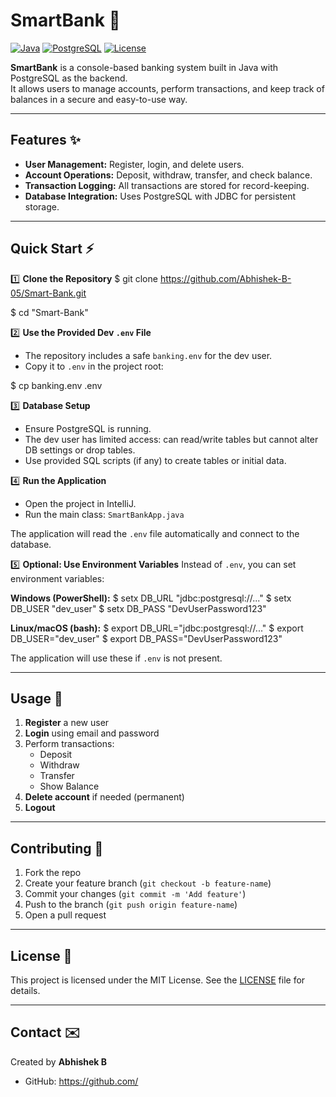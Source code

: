 # SmartBank 🏦

[![Java](https://img.shields.io/badge/Java-17-blue?logo=java&logoColor=white)](https://www.java.com/) 
[![PostgreSQL](https://img.shields.io/badge/PostgreSQL-15-blue?logo=postgresql&logoColor=white)](https://www.postgresql.org/) 
[![License](https://img.shields.io/badge/License-MIT-green)](LICENSE)

**SmartBank** is a console-based banking system built in Java with PostgreSQL as the backend.  
It allows users to manage accounts, perform transactions, and keep track of balances in a secure and easy-to-use way.

---

## Features ✨

- **User Management:** Register, login, and delete users.
- **Account Operations:** Deposit, withdraw, transfer, and check balance.
- **Transaction Logging:** All transactions are stored for record-keeping.
- **Database Integration:** Uses PostgreSQL with JDBC for persistent storage.

---

## Quick Start ⚡

1️⃣ **Clone the Repository**
$ git clone https://github.com/Abhishek-B-05/Smart-Bank.git

$ cd "Smart-Bank"

2️⃣ **Use the Provided Dev `.env` File**
- The repository includes a safe `banking.env` for the dev user.
- Copy it to `.env` in the project root:

$ cp banking.env .env

3️⃣ **Database Setup**
- Ensure PostgreSQL is running.
- The dev user has limited access: can read/write tables but cannot alter DB settings or drop tables.
- Use provided SQL scripts (if any) to create tables or initial data.

4️⃣ **Run the Application**
- Open the project in IntelliJ.
- Run the main class: `SmartBankApp.java`

The application will read the `.env` file automatically and connect to the database.

5️⃣ **Optional: Use Environment Variables**
Instead of `.env`, you can set environment variables:

**Windows (PowerShell):**
$ setx DB_URL "jdbc:postgresql://..."
$ setx DB_USER "dev_user"
$ setx DB_PASS "DevUserPassword123"

**Linux/macOS (bash):**
$ export DB_URL="jdbc:postgresql://..."
$ export DB_USER="dev_user"
$ export DB_PASS="DevUserPassword123"

The application will use these if `.env` is not present.

---

## Usage 📝

1. **Register** a new user  
2. **Login** using email and password  
3. Perform transactions:
   - Deposit
   - Withdraw
   - Transfer
   - Show Balance  
4. **Delete account** if needed (permanent)  
5. **Logout**  


---

## Contributing 🤝

1. Fork the repo  
2. Create your feature branch (`git checkout -b feature-name`)  
3. Commit your changes (`git commit -m 'Add feature'`)  
4. Push to the branch (`git push origin feature-name`)  
5. Open a pull request  

---

## License 📄

This project is licensed under the MIT License. See the [LICENSE](LICENSE) file for details.

---

## Contact ✉️

Created by **Abhishek B**  
- GitHub: [https://github.com/<your-username>](https://github.com/<your-username>)
